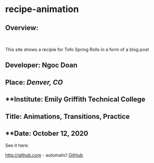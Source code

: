 # recipe-animation


## **Overview**:
<br>

This site shows a recipie for Tofo Spring Rolls in a form of a blog post

## **Developer**: Ngoc Doan
## **Place:** *Denver, CO*
## **Institute: Emily Griffith Technical College
## **Title**: Animations, Transitions, Practice
## **Date: October 12, 2020

See it here: 

http://github.com - automatic!
[GitHub](https://ndoan24.github.io/recipe-animation/)
